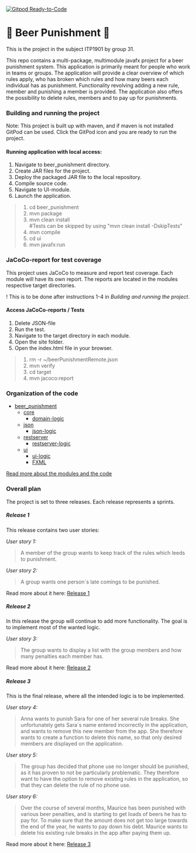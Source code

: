 
[![Gitpod Ready-to-Code](https://img.shields.io/badge/Gitpod-Ready--to--Code-blue?logo=gitpod)](https://gitpod.stud.ntnu.no/#https://gitlab.stud.idi.ntnu.no/it1901/groups-2022/gr2231/gr2231)

# :beer: Beer Punishment :beer: 

This is the project in the subject ITP1901 by group 31. 

This repo contains a multi-package, multimodule javafx project for a beer punishment system. This application is primarily meant for people who work in teams or groups.
The application will provide a clear overview of which rules apply, who has broken which rules and how many beers each individual has as punishment.
Functionality revolving adding a new rule, member and punishing a member is provided. 
The application also offers the possibility to delete rules, members and to pay up for punishments. 


### Building and running the project
Note:
This project is built up with maven, and if maven is not installed GitPod can be used. Click the 
GitPod icon and you are ready to run the project.

#### Running application with local access:

1. Navigate to beer_punishment directory.
2. Create JAR files for the project.
3. Deploy the packaged JAR file to the local repository. 
4. Compile source code.
4. Navigate to UI-module.
5. Launch the application.

>1. cd beer_punishment
>2. mvn package
>3. mvn clean install \
#Tests can be skipped by using "mvn clean install -DskipTests"
>4. mvn compile
>4. cd ui
>5. mvn javafx:run


### JaCoCo-report for test coverage

This project uses JaCoCo to measure and report test coverage. 
Each module will have its own report. The reports are located in the modules respective target directories. 

! This is to be done after instructions 1-4 in *Building and running the project*. 

#### Access JaCoCo-reports / Tests

1. Delete JSON-file
2. Run the test.
3. Navigate to the target directory in each module.
4. Open the site folder.
5. Open the index.html file in your browser. 

>1. rm -r ~/beerPunishmentRemote.json
>2. mvn verify
>3. cd target
>4. mvn jacoco:report
>




### Organization of the code
* [beer_punishment](./beer_punishment)
    * [core](./beer_punishment/core)
      * [domain-logic](./beer_punishment/core/src/main/java/beerPunishment/core)
    * [json](./beer_punishment/json)
      * [json-logic](./beer_punishment/json/src/main/java/beerPunishment/json)
    * [restserver](./beer_punishment/restserver)
      * [restserver-logic](./beer_punishment/restserver/src/main/java/beerPunishment/restserver)
    * [ui](./beer_punishment/ui)
      * [ui-logic](./beer_punishment/ui/src/main/java/beerPunishment/ui)
      * [FXML](./beer_punishment/ui/src/main/resources)

[Read more about the modules and the code](./beer_punishment/README.md)


### Overall plan
The project is set to three releases. Each release represents a sprints.


##### Release 1
This release contains two user stories:

*User story 1:* 
>A member of the group wants to keep track of the rules which leeds to punishment.

*User story 2:*
>A group wants one person´s late comings to be punished. 
> 
Read more about it here: [Release 1](./docs/release1/release1.md)

##### Release 2
In this release the group will continue to add more functionality. The goal is to implement most of the wanted logic. 

*User story 3:*
>The group wants to display a list with the group members and how many penalties each member has.

Read more about it here: [Release 2](./docs/release2/release2.md)


##### Release 3
This is the final release, where all the intended logic is to be implemented. 

*User story 4:*
> Anna wants to punish Sara for one of her several rule breaks. She unfortunately gets Sara´s name entered incorrectly in the application, and wants to remove this new member from the app. She therefore wants to create a function to delete this name, 
so that only desired members are displayed on the application.

*User story 5:*
> The group has decided that phone use no longer should be punished, as it has proven to not be particularly problematic. They therefore want to have the option to remove existing rules in the application, 
so that they can delete the rule of no phone use.

*User story 6:*
> Over the course of several months, Maurice has been punished with various beer penalties, and is starting to get loads of beers he has to pay for. To make sure that the amount does not get too large towards the end of the year, he wants to pay down his debt. Maurice wants to delete 
his existing rule breaks in the app after paying them up. 

Read more about it here: [Release 3](./docs/release3/release3.md)
